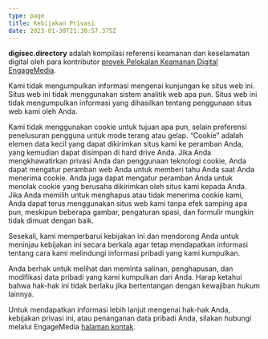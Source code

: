 ```yaml
---
type: page
title: Kebijakan Privasi
date: 2023-01-30T21:30:57.375Z
---
```

**digisec.directory** adalah kompilasi referensi keamanan dan keselamatan digital oleh para kontributor [proyek Pelokalan Keamanan Digital EngageMedia](https://engagemedia.org/projects/localization/). 

Kami tidak mengumpulkan informasi mengenai kunjungan ke situs web ini. Situs web ini tidak menggunakan sistem analitik web apa pun. Situs web ini tidak mengumpulkan informasi yang dihasilkan tentang penggunaan situs web kami oleh Anda.

Kami tidak menggunakan cookie untuk tujuan apa pun, selain preferensi penelusuran pengguna untuk mode terang atau gelap. “Cookie” adalah elemen data kecil yang dapat dikirimkan situs kami ke peramban Anda, yang kemudian dapat disimpan di hard drive Anda. Jika Anda mengkhawatirkan privasi Anda dan penggunaan teknologi cookie, Anda dapat mengatur peramban web Anda untuk memberi tahu Anda saat Anda menerima cookie. Anda juga dapat mengatur peramban Anda untuk menolak cookie yang berusaha dikirimkan oleh situs kami kepada Anda. Jika Anda memilih untuk menghapus atau tidak menerima cookie kami, Anda dapat terus menggunakan situs web kami tanpa efek samping apa pun, meskipun beberapa gambar, pengaturan spasi, dan formulir mungkin tidak dimuat dengan baik.

Sesekali, kami memperbarui kebijakan ini dan mendorong Anda untuk meninjau kebijakan ini secara berkala agar tetap mendapatkan informasi tentang cara kami melindungi informasi pribadi yang kami kumpulkan.

Anda berhak untuk melihat dan meminta salinan, penghapusan, dan modifikasi data pribadi yang kami kumpulkan dari Anda. Harap ketahui bahwa hak-hak ini tidak berlaku jika bertentangan dengan kewajiban hukum lainnya.

Untuk mendapatkan informasi lebih lanjut mengenai hak-hak Anda, kebijakan privasi ini, atau penanganan data pribadi Anda, silakan hubungi melalui EngageMedia [halaman kontak](https://engagemedia.org/contact/).